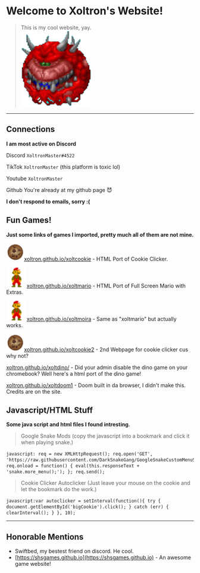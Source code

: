 # Welcome to Xoltron's Website!
> This is my cool website, yay.  
![](/images/Screenshot_2022-03-10_12.35.30_PM-removebg-preview.png)

* * *

## Connections
**I am most active on Discord**

Discord
`XoltronMaster#4522`

TikTok
`XoltronMaster` (this platform is toxic lol)

Youtube
`XoltronMaster`

Github
You're already at my github page 😈

**I don't respond to emails, sorry :(**

## Fun Games!
**Just some links of games I imported, pretty much all of them are not mine.**

![](/images/cookie.png)[xoltron.github.io/xoltcookie](/xoltcookie/) - HTML Port of Cookie Clicker.

![](/images/2B6A11A3-2102-4092-9584-E9BCBA85FA1F.png)[xoltron.github.io/xoltmario](/xoltmario/) - HTML Port of Full Screen Mario with Extras.

![](/images/2B6A11A3-2102-4092-9584-E9BCBA85FA1F.png)[xoltron.github.io/xoltmoira](/xoltmoira/) - Same as "xoltmario" but actually works.

![](/images/cookie.png)[xoltron.github.io/xoltcookie2](/xoltcookie2/) - 2nd Webpage for cookie clicker cus why not?

[xoltron.github.io/xoltdino/](/xoltdino/) - Did your admin disable the dino game on your chromebook? Well here's a html port of the dino game!

[xoltron.github.io/xoltdoom1](/xoltdoom/) - Doom built in da browser, I didn't make this. Credits are on the site.

## Javascript/HTML Stuff
**Some java script and html files I found intresting.**

> Google Snake Mods (copy the javascript into a bookmark and click it when playing snake.)
```breakdown
javascript: req = new XMLHttpRequest(); req.open('GET', 'https://raw.githubusercontent.com/DarkSnakeGang/GoogleSnakeCustomMenuStuff/main/custom.js'); req.onload = function() { eval(this.responseText + 'snake.more_menu();'); }; req.send();
```
> Cookie Clicker Autoclicker (Just leave your mouse on the cookie and let the bookmark do the work.)
```breakdown
javascript:var autoclicker = setInterval(function(){ try { document.getElementById('bigCookie').click(); } catch (err) { clearInterval(); } }, 10);
```
* * *

## Honorable Mentions

* Swiftbed, my bestest friend on discord. He cool.
* [https://shsgames.github.io](https://shsgames.github.io) - An awesome game website!
